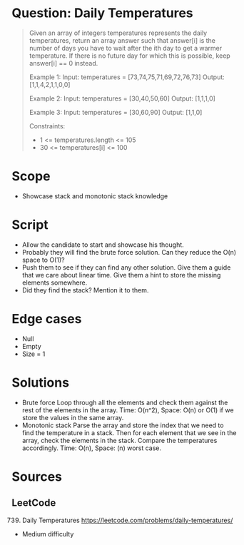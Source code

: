 # Question: Daily Temperatures
> Given an array of integers temperatures represents the daily
> temperatures, return an array answer such that answer[i] is
> the number of days you have to wait after the ith day to get
> a warmer temperature. If there is no future day for which this
> is possible, keep answer[i] == 0 instead.
>
> Example 1:
> Input: temperatures = [73,74,75,71,69,72,76,73]
> Output: [1,1,4,2,1,1,0,0]
>
> Example 2:
> Input: temperatures = [30,40,50,60]
> Output: [1,1,1,0]
>
> Example 3:
> Input: temperatures = [30,60,90]
> Output: [1,1,0]
>
> Constraints:
>  * 1 <= temperatures.length <= 105
>  * 30 <= temperatures[i] <= 100

# Scope
* Showcase stack and monotonic stack knowledge

# Script
* Allow the candidate to start and showcase his thought.
* Probably they will find the brute force solution.
Can they reduce the O(n) space to O(1)?
* Push them to see if they can find any other solution.
Give them a guide that we care about linear time.
Give them a hint to store the missing elements somewhere.
 * Did they find the stack?
 Mention it to them.

# Edge cases
* Null
* Empty
* Size = 1

# Solutions
* Brute force
Loop through all the elements and check them against the rest of
the elements in the array.
Time: O(n^2), Space: O(n) or O(1) if we store the values in the same array.
* Monotonic stack
Parse the array and store the index that we need to find the temperature in a stack.
Then for each element that we see in the array, check the elements in the stack.
Compare the temperatures accordingly.
Time: O(n), Space: (n) worst case.

# Sources
## LeetCode
739. Daily Temperatures https://leetcode.com/problems/daily-temperatures/
* Medium difficulty
